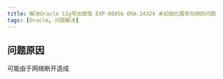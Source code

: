 ```yaml
---
title: 解决Oracle 11g导出报错 EXP-00056 ORA-24324 未初始化服务句柄的问题
tags: [Oracle, 问题解决]
---
```


## 问题原因

可能由于网络断开造成